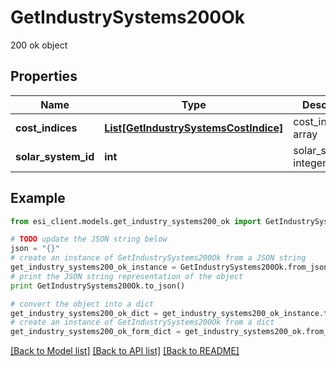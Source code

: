 # GetIndustrySystems200Ok

200 ok object

## Properties

Name | Type | Description | Notes
------------ | ------------- | ------------- | -------------
**cost_indices** | [**List[GetIndustrySystemsCostIndice]**](GetIndustrySystemsCostIndice.md) | cost_indices array | 
**solar_system_id** | **int** | solar_system_id integer | 

## Example

```python
from esi_client.models.get_industry_systems200_ok import GetIndustrySystems200Ok

# TODO update the JSON string below
json = "{}"
# create an instance of GetIndustrySystems200Ok from a JSON string
get_industry_systems200_ok_instance = GetIndustrySystems200Ok.from_json(json)
# print the JSON string representation of the object
print GetIndustrySystems200Ok.to_json()

# convert the object into a dict
get_industry_systems200_ok_dict = get_industry_systems200_ok_instance.to_dict()
# create an instance of GetIndustrySystems200Ok from a dict
get_industry_systems200_ok_form_dict = get_industry_systems200_ok.from_dict(get_industry_systems200_ok_dict)
```
[[Back to Model list]](../README.md#documentation-for-models) [[Back to API list]](../README.md#documentation-for-api-endpoints) [[Back to README]](../README.md)



